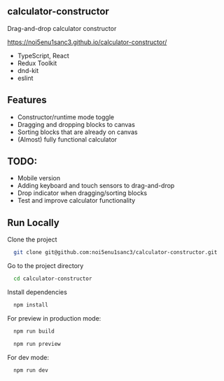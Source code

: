 ## calculator-constructor

Drag-and-drop calculator constructor

https://noi5enu1sanc3.github.io/calculator-constructor/

- TypeScript, React
- Redux Toolkit
- dnd-kit
- eslint


## Features

- Constructor/runtime mode toggle
- Dragging and dropping blocks to canvas
- Sorting blocks that are already on canvas
- (Almost) fully functional calculator

## TODO:

- Mobile version
- Adding keyboard and touch sensors to drag-and-drop
- Drop indicator when dragging/sorting blocks
- Test and improve calculator functionality

## Run Locally

Clone the project

```bash
  git clone git@github.com:noi5enu1sanc3/calculator-constructor.git
```

Go to the project directory

```bash
  cd calculator-constructor
```

Install dependencies

```bash
  npm install
```

For preview in production mode:

```bash
  npm run build
```
```bash
  npm run preview
```
For dev mode:

```bash
  npm run dev
```
